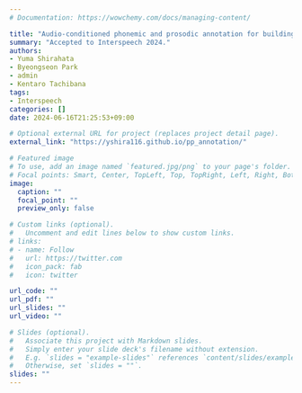 ```yaml
---
# Documentation: https://wowchemy.com/docs/managing-content/

title: "Audio-conditioned phonemic and prosodic annotation for building text-to-speech models from unlabeled speech data"
summary: "Accepted to Interspeech 2024."
authors:
- Yuma Shirahata
- Byeongseon Park
- admin
- Kentaro Tachibana
tags:
- Interspeech
categories: []
date: 2024-06-16T21:25:53+09:00

# Optional external URL for project (replaces project detail page).
external_link: "https://yshira116.github.io/pp_annotation/"

# Featured image
# To use, add an image named `featured.jpg/png` to your page's folder.
# Focal points: Smart, Center, TopLeft, Top, TopRight, Left, Right, BottomLeft, Bottom, BottomRight.
image:
  caption: ""
  focal_point: ""
  preview_only: false

# Custom links (optional).
#   Uncomment and edit lines below to show custom links.
# links:
# - name: Follow
#   url: https://twitter.com
#   icon_pack: fab
#   icon: twitter

url_code: ""
url_pdf: ""
url_slides: ""
url_video: ""

# Slides (optional).
#   Associate this project with Markdown slides.
#   Simply enter your slide deck's filename without extension.
#   E.g. `slides = "example-slides"` references `content/slides/example-slides.md`.
#   Otherwise, set `slides = ""`.
slides: ""
---
```

